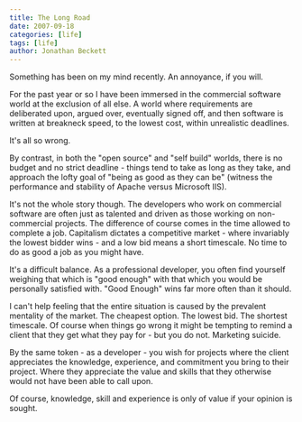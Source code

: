 ```yaml
---
title: The Long Road
date: 2007-09-18
categories: [life]
tags: [life]
author: Jonathan Beckett
---
```


Something has been on my mind recently. An annoyance, if you will.

For the past year or so I have been immersed in the commercial software world at the exclusion of all else. A world where requirements are deliberated upon, argued over, eventually signed off, and then software is written at breakneck speed, to the lowest cost, within unrealistic deadlines.

It's all so wrong.

By contrast, in both the "open source" and "self build" worlds, there is no budget and no strict deadline - things tend to take as long as they take, and approach the lofty goal of "being as good as they can be" (witness the performance and stability of Apache versus Microsoft IIS).

It's not the whole story though. The developers who work on commercial software are often just as talented and driven as those working on non-commercial projects. The difference of course comes in the time allowed to complete a job. Capitalism dictates a competitive market - where invariably the lowest bidder wins - and a low bid means a short timescale. No time to do as good a job as you might have.

It's a difficult balance. As a professional developer, you often find yourself weighing that which is "good enough" with that which you would be personally satisfied with. "Good Enough" wins far more often than it should.

I can't help feeling that the entire situation is caused by the prevalent mentality of the market. The cheapest option. The lowest bid. The shortest timescale. Of course when things go wrong it might be tempting to remind a client that they get what they pay for - but you do not. Marketing suicide.

By the same token - as a developer - you wish for projects where the client appreciates the knowledge, experience, and commitment you bring to their project. Where they appreciate the value and skills that they otherwise would not have been able to call upon.

Of course, knowledge, skill and experience is only of value if your opinion is sought.